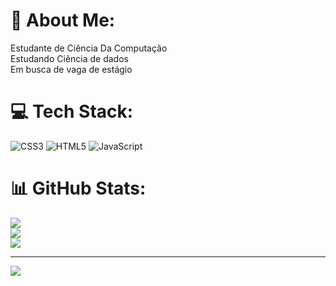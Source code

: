 # 💫 About Me:
Estudante de Ciência Da Computação<br>Estudando Ciência de dados <br>Em busca de vaga de estágio


# 💻 Tech Stack:
![CSS3](https://img.shields.io/badge/css3-%231572B6.svg?style=for-the-badge&logo=css3&logoColor=white) ![HTML5](https://img.shields.io/badge/html5-%23E34F26.svg?style=for-the-badge&logo=html5&logoColor=white) ![JavaScript](https://img.shields.io/badge/javascript-%23323330.svg?style=for-the-badge&logo=javascript&logoColor=%23F7DF1E)
# 📊 GitHub Stats:
![](https://github-readme-stats.vercel.app/api?username=geffinh0&theme=dark&hide_border=true&include_all_commits=false&count_private=false)<br/>
![](https://github-readme-streak-stats.herokuapp.com/?user=geffinh0&theme=dark&hide_border=true)<br/>
![](https://github-readme-stats.vercel.app/api/top-langs/?username=geffinh0&theme=dark&hide_border=true&include_all_commits=false&count_private=false&layout=compact)

---
[![](https://visitcount.itsvg.in/api?id=geffinh0&icon=7&color=12)](https://visitcount.itsvg.in)

<!-- Proudly created with GPRM ( https://gprm.itsvg.in ) -->
